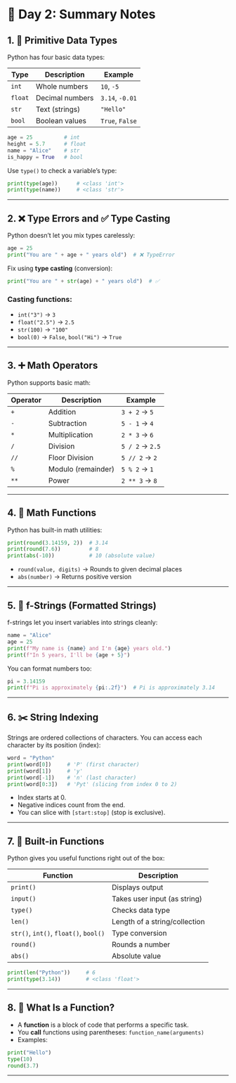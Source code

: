 # 🐍 Day 2: Summary Notes

## 1. 🔢 Primitive Data Types

Python has four basic data types:

| Type     | Description                      | Example           |
|----------|----------------------------------|-------------------|
| `int`    | Whole numbers                    | `10`, `-5`        |
| `float`  | Decimal numbers                  | `3.14`, `-0.01`   |
| `str`    | Text (strings)                   | `"Hello"`         |
| `bool`   | Boolean values                   | `True`, `False`   |

```python
age = 25          # int
height = 5.7      # float
name = "Alice"    # str
is_happy = True   # bool
```

Use `type()` to check a variable’s type:

```python
print(type(age))      # <class 'int'>
print(type(name))     # <class 'str'>
```

---

## 2. ❌ Type Errors and ✅ Type Casting

Python doesn’t let you mix types carelessly:

```python
age = 25
print("You are " + age + " years old")  # ❌ TypeError
```

Fix using **type casting** (conversion):

```python
print("You are " + str(age) + " years old")  # ✅
```

### Casting functions:
- `int("3")` → `3`
- `float("2.5")` → `2.5`
- `str(100)` → `"100"`
- `bool(0)` → `False`, `bool("Hi")` → `True`

---

## 3. ➕ Math Operators

Python supports basic math:

| Operator | Description         | Example       |
|----------|---------------------|---------------|
| `+`      | Addition             | `3 + 2` → `5` |
| `-`      | Subtraction          | `5 - 1` → `4` |
| `*`      | Multiplication       | `2 * 3` → `6` |
| `/`      | Division             | `5 / 2` → `2.5` |
| `//`     | Floor Division       | `5 // 2` → `2` |
| `%`      | Modulo (remainder)   | `5 % 2` → `1` |
| `**`     | Power                | `2 ** 3` → `8` |

---

## 4. 🧮 Math Functions

Python has built-in math utilities:

```python
print(round(3.14159, 2))  # 3.14
print(round(7.6))         # 8
print(abs(-10))           # 10 (absolute value)
```

- `round(value, digits)` → Rounds to given decimal places
- `abs(number)` → Returns positive version

---

## 5. 💬 f-Strings (Formatted Strings)

f-strings let you insert variables into strings cleanly:

```python
name = "Alice"
age = 25
print(f"My name is {name} and I'm {age} years old.")
print(f"In 5 years, I'll be {age + 5}")
```

You can format numbers too:

```python
pi = 3.14159
print(f"Pi is approximately {pi:.2f}")  # Pi is approximately 3.14
```

---

## 6. ✂️ String Indexing

Strings are ordered collections of characters. You can access each character by its position (index):

```python
word = "Python"
print(word[0])     # 'P' (first character)
print(word[1])     # 'y'
print(word[-1])    # 'n' (last character)
print(word[0:3])   # 'Pyt' (slicing from index 0 to 2)
```

- Index starts at 0.
- Negative indices count from the end.
- You can slice with `[start:stop]` (stop is exclusive).

---

## 7. 🧠 Built-in Functions

Python gives you useful functions right out of the box:

| Function   | Description                      |
|------------|----------------------------------|
| `print()`  | Displays output                   |
| `input()`  | Takes user input (as string)      |
| `type()`   | Checks data type                  |
| `len()`    | Length of a string/collection     |
| `str()`, `int()`, `float()`, `bool()` | Type conversion |
| `round()`  | Rounds a number                   |
| `abs()`    | Absolute value                    |

```python
print(len("Python"))     # 6
print(type(3.14))        # <class 'float'>
```

---

## 8. 🧭 What Is a Function?

- A **function** is a block of code that performs a specific task.
- You **call** functions using parentheses: `function_name(arguments)`
- Examples:
```python
print("Hello")
type(10)
round(3.7)
```
---